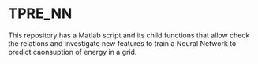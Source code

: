 # TPRE_NN

This repository has a Matlab script and its child functions that allow check the relations and investigate new features to train a Neural Network to predict caonsuption of energy in a grid. 
